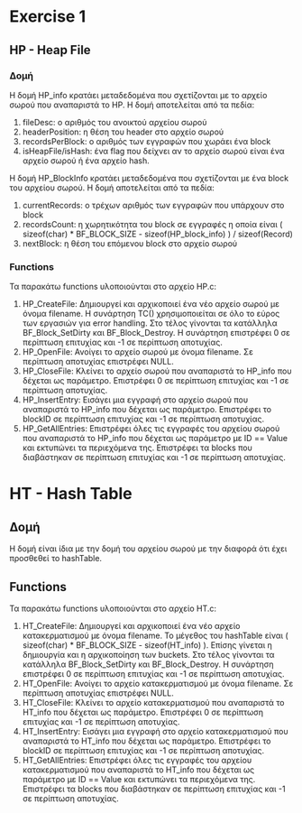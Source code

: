 # Exercise 1

## HP - Heap File

### Δομή
Η δομή HP_info κρατάει μεταδεδομένα που σχετίζονται με το αρχείο σωρού που αναπαριστά το HP. Η δομή αποτελείται από τα πεδία:
1) fileDesc: ο αριθμός του ανοικτού αρχείου σωρού
2) headerPosition: η θέση του header στο αρχείο σωρού
3) recordsPerBlock: ο αριθμός των εγγραφών που χωράει ένα block
4) isHeapFile/isHash: ένα flag που δείχνει αν το αρχείο σωρού είναι ένα αρχείο σωρού ή ένα αρχείο hash.

Η δομή HP_BlockInfo κρατάει μεταδεδομένα που σχετίζονται με ένα block του αρχείου σωρού. Η δομή αποτελείται από τα πεδία:
1) currentRecords: ο τρέχων αριθμός των εγγραφών που υπάρχουν στο block
2) recordsCount: η χωρητικότητα του block σε εγγραφές η οποία είναι ( sizeof(char) * BF_BLOCK_SIZE - sizeof(HP_block_info) ) / sizeof(Record)
3) nextBlock: η θέση του επόμενου block στο αρχείο σωρού

### Functions
Τα παρακάτω functions υλοποιούνται στο αρχείο HP.c:
1) HP_CreateFile: Δημιουργεί και αρχικοποιεί ένα νέο αρχείο σωρού με όνομα filename. Η συνάρτηση TC()  χρησιμοποιείται σε όλο το εύρος των εργασιών για error handling. Στο τέλος γίνονται τα κατάλληλα BF_Block_SetDirty και BF_Block_Destroy. Η συνάρτηση επιστρέφει 0 σε περίπτωση επιτυχίας και -1 σε περίπτωση αποτυχίας.
2) HP_OpenFile: Ανοίγει το αρχείο σωρού με όνομα filename. Σε περίπτωση αποτυχίας επιστρέφει NULL.
3) HP_CloseFile: Κλείνει το αρχείο σωρού που αναπαριστά το HP_info που δέχεται ως παράμετρο. Επιστρέφει 0 σε περίπτωση επιτυχίας και -1 σε περίπτωση αποτυχίας.
4) HP_InsertEntry: Εισάγει μια εγγραφή στο αρχείο σωρού που αναπαριστά το HP_info που δέχεται ως παράμετρο. Επιστρέφει το blockID σε περίπτωση επιτυχίας και -1 σε περίπτωση αποτυχίας.
5) HP_GetAllEntries: Επιστρέφει όλες τις εγγραφές του αρχείου σωρού που αναπαριστά το HP_info που δέχεται ως παράμετρο με ID == Value και εκτυπώνει τα περιεχόμενα της. Επιστρέφει τα blocks που διαβάστηκαν σε περίπτωση επιτυχίας και -1 σε περίπτωση αποτυχίας.

# HT - Hash Table

## Δομή
Η δομή είναι ίδια με την δομή του αρχείου σωρού με την διαφορά ότι έχει προσθεθεί το hashTable.

## Functions
Τα παρακάτω functions υλοποιούνται στο αρχείο HT.c:
1) HT_CreateFile: Δημιουργεί και αρχικοποιεί ένα νέο αρχείο κατακερματισμού με όνομα filename. Το μέγεθος του hashTable είναι ( sizeof(char) * BF_BLOCK_SIZE - sizeof(HT_info) ). Επίσης γίνεται η δημιουργία και η αρχικοποίηση των buckets. Στο τέλος γίνονται τα κατάλληλα BF_Block_SetDirty και BF_Block_Destroy. Η συνάρτηση επιστρέφει 0 σε περίπτωση επιτυχίας και -1 σε περίπτωση αποτυχίας.
2) HT_OpenFile: Ανοίγει το αρχείο κατακερματισμού με όνομα filename. Σε περίπτωση αποτυχίας επιστρέφει NULL.
3) HT_CloseFile: Κλείνει το αρχείο κατακερματισμού που αναπαριστά το HT_info που δέχεται ως παράμετρο. Επιστρέφει 0 σε περίπτωση επιτυχίας και -1 σε περίπτωση αποτυχίας.
4) HT_InsertEntry: Εισάγει μια εγγραφή στο αρχείο κατακερματισμού που αναπαριστά το HT_info που δέχεται ως παράμετρο. Επιστρέφει το blockID σε περίπτωση επιτυχίας και -1 σε περίπτωση αποτυχίας.
5) HT_GetAllEntries: Επιστρέφει όλες τις εγγραφές του αρχείου κατακερματισμού που αναπαριστά το HT_info που δέχεται ως παράμετρο με ID == Value και εκτυπώνει τα περιεχόμενα της. Επιστρέφει τα blocks που διαβάστηκαν σε περίπτωση επιτυχίας και -1 σε περίπτωση αποτυχίας.
